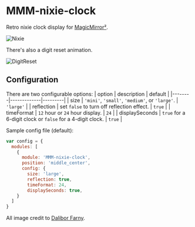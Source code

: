 # MMM-nixie-clock
Retro nixie clock display for [MagicMirror²](https://github.com/MichMich/MagicMirror).

![Nixie](https://raw.githubusercontent.com/Isaac-the-Man/MMM-nixie-clock/master/screenshots/nixie.PNG)

There's also a digit reset animation.

![DigitReset](https://github.com/Isaac-the-Man/MMM-nixie-clock/blob/master/screenshots/digit-reset.gif?raw=true)

## Configuration

There are two configurable options:
| option | description | default |
|--------|-------------|---------|
| size | `'mini'`, `'small'`, `'medium'`, or `'large'`. | `'large'` |
| reflection | set `false` to turn off reflection effect. | `true` |
| timeFormat | `12` hour or `24` hour display. | `24` |
| displaySeconds | `true` for a 6-digit clock or `false` for a 4-digit clock. | `true` |

Sample config file (default):
```js
var config = {
  modules: [
    {
      module: 'MMM-nixie-clock',
      position: 'middle_center',
      config: {
        size: 'large',
        reflection: true,
        timeFormat: 24,
        displaySeconds: true,
    }
  ]
}
```

All image credit to [Dalibor Farny](https://www.daliborfarny.com/).
